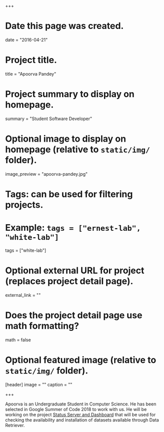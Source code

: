 +++
# Date this page was created.
date = "2016-04-21"

# Project title.
title = "Apoorva Pandey"

# Project summary to display on homepage.
summary = "Student Software Developer"

# Optional image to display on homepage (relative to `static/img/` folder).
image_preview = "apoorva-pandey.jpg"

# Tags: can be used for filtering projects.
# Example: `tags = ["ernest-lab", "white-lab"]`
tags = ["white-lab"]

# Optional external URL for project (replaces project detail page).
external_link = ""

# Does the project detail page use math formatting?
math = false

# Optional featured image (relative to `static/img/` folder).
[header]
image = ""
caption = ""

+++

Apoorva is an Undergraduate Student in Computer Science. He has been selected in Google Summer of Code 2018 to work with us. He will be working on the project [Status Server and Dashboard](https://summerofcode.withgoogle.com/projects/#5776516101701632) that will be used for checking the availability and installation of datasets available through Data Retriever. 